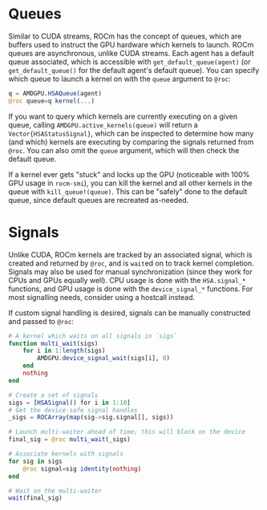 # Queues

Similar to CUDA streams, ROCm has the concept of queues, which are
buffers used to instruct the GPU hardware which kernels to launch. ROCm queues
are asynchronous, unlike CUDA streams. Each agent has a default queue
associated, which is accessible with `get_default_queue(agent)` (or
`get_default_queue()` for the default agent's default queue). You can specify
which queue to launch a kernel on with the `queue` argument to `@roc`:

```julia
q = AMDGPU.HSAQueue(agent)
@roc queue=q kernel(...)
```

If you want to query which kernels are currently executing on a given queue,
calling `AMDGPU.active_kernels(queue)` will return a `Vector{HSAStatusSignal}`,
which can be inspected to determine how many (and which) kernels are executing
by comparing the signals returned from `@roc`. You can also omit the `queue`
argument, which will then check the default queue.

If a kernel ever gets "stuck" and locks up the GPU (noticeable with 100% GPU
usage in `rocm-smi`), you can kill the kernel and all other kernels in the
queue with `kill_queue!(queue)`. This can be "safely" done to the default
queue, since default queues are recreated as-needed.

# Signals

Unlike CUDA, ROCm kernels are tracked by an associated signal, which is
created and returned by `@roc`, and is `wait`ed on to track kernel completion.
Signals may also be used for manual synchronization (since they work for CPUs
and GPUs equally well). CPU usage is done with the `HSA.signal_*` functions,
and GPU usage is done with the `device_signal_*` functions. For most signalling
needs, consider using a hostcall instead.

If custom signal handling is desired, signals can be manually constructed and
passed to `@roc`:

```julia
# A kernel which waits on all signals in `sigs`
function multi_wait(sigs)
    for i in 1:length(sigs)
        AMDGPU.device_signal_wait(sigs[i], 0)
    end
    nothing
end

# Create a set of signals
sigs = [HSASignal() for i in 1:10]
# Get the device-safe signal handles
_sigs = ROCArray(map(sig->sig.signal[], sigs))

# Launch multi-waiter ahead of time; this will block on the device
final_sig = @roc multi_wait(_sigs)

# Associate kernels with signals
for sig in sigs
    @roc signal=sig identity(nothing)
end

# Wait on the multi-waiter
wait(final_sig)
```
